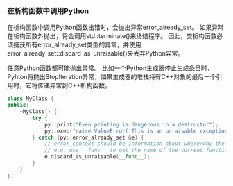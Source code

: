 ### 在析构函数中调用Python

在析构函数中调用Python函数出错时，会抛出异常error_already_set。
如果异常在析构函数外抛出，将会调用std::terminate()来终结程序。
因此，类析构函数必须捕获所有error_already_set类型的异常，并使用error_already_set::discard_as_unraisable()来丢弃Python异常。

任意Python函数都可能抛出异常。
比如一个Python生成器停止生成条目时，Pyhton将抛出StopIteration异常，如果生成器的堆栈持有C++对象的最后一个引用时，它将传递异常到C++析构函数。


```cpp
class MyClass {
public:
    ~MyClass() {
        try {
            py::print("Even printing is dangerous in a destructor");
            py::exec("raise ValueError('This is an unraisable exception')");
        } catch (py::error_already_set &e) {
            // error_context should be information about where/why the occurred,
            // e.g. use __func__ to get the name of the current function
            e.discard_as_unraisable(__func__);
        }
    }
};
```

